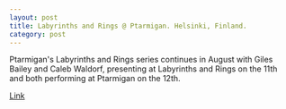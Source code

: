 ```yaml
---
layout: post
title: Labyrinths and Rings @ Ptarmigan. Helsinki, Finland.
category: post
---
```


Ptarmigan's Labyrinths and Rings series continues in August with Giles Bailey and Caleb Waldorf, presenting at Labyrinths and Rings on the 11th and both performing at Ptarmigan on the 12th.

[Link](http://www.ptarmigan.ee/events/labyrinths-and-rings-giles-bailey-and-caleb-waldorf)